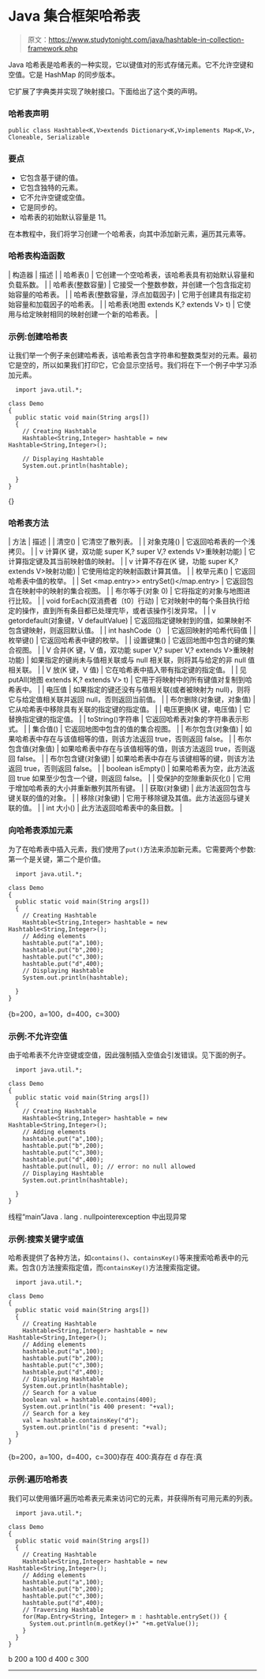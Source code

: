 # Java 集合框架哈希表

> 原文：<https://www.studytonight.com/java/hashtable-in-collection-framework.php>

Java 哈希表是哈希表的一种实现，它以键值对的形式存储元素。它不允许空键和空值。它是 HashMap 的同步版本。

它扩展了字典类并实现了映射接口。下面给出了这个类的声明。

### 哈希表声明

```
public class Hashtable<K,V>extends Dictionary<K,V>implements Map<K,V>, Cloneable, Serializable
```

### 要点

*   它包含基于键的值。
*   它包含独特的元素。
*   它不允许空键或空值。
*   它是同步的。
*   哈希表的初始默认容量是 11。

在本教程中，我们将学习创建一个哈希表，向其中添加新元素，遍历其元素等。

### 哈希表构造函数

| 构造器 | 描述 |
| 哈希表() | 它创建一个空哈希表，该哈希表具有初始默认容量和负载系数。 |
| 哈希表(整数容量) | 它接受一个整数参数，并创建一个包含指定初始容量的哈希表。 |
| 哈希表(整数容量，浮点加载因子) | 它用于创建具有指定初始容量和加载因子的哈希表。 |
| 哈希表(地图 extends K,? extends V> t) | 它使用与给定映射相同的映射创建一个新的哈希表。 |

### 示例:创建哈希表

让我们举一个例子来创建哈希表，该哈希表包含字符串和整数类型对的元素。最初它是空的，所以如果我们打印它，它会显示空括号。我们将在下一个例子中学习添加元素。

```
  import java.util.*;

class Demo
{
  public static void main(String args[])
  {
    // Creating Hashtable
    Hashtable<String,Integer> hashtable = new Hashtable<String,Integer>();

    // Displaying Hashtable
    System.out.println(hashtable);

  }
} 

```

{}

### 哈希表方法

| 方法 | 描述 |
| 清空() | 它清空了散列表。 |
| 对象克隆() | 它返回哈希表的一个浅拷贝。 |
| v 计算(K 键，双功能 super K,? super V,? extends V>重映射功能) | 它计算指定键及其当前映射值的映射。 |
| v 计算不存在(K 键，功能 super K,? extends V>映射功能) | 它使用给定的映射函数计算其值。 |
| 枚举元素() | 它返回哈希表中值的枚举。 |
| Set <map.entry>> entrySet()</map.entry> | 它返回包含在映射中的映射的集合视图。 |
| 布尔等于(对象 0) | 它将指定的对象与地图进行比较。 |
| void forEach(双消费者〔t0〕行动) | 它对映射中的每个条目执行给定的操作，直到所有条目都已处理完毕，或者该操作引发异常。 |
| v getordefault(对象键，V defaultValue) | 它返回指定键映射到的值，如果映射不包含键映射，则返回默认值。 |
| int hashCode（） | 它返回映射的哈希代码值 |
| 枚举<k>键()</k> | 它返回哈希表中键的枚举。 |
| 设置<k>键集()</k> | 它返回地图中包含的键的集合视图。 |
| V 合并(K 键，V 值，双功能 super V,? super V,? extends V>重映射功能) | 如果指定的键尚未与值相关联或与 null 相关联，则将其与给定的非 null 值相关联。 |
| V 放(K 键，V 值) | 它在哈希表中插入带有指定键的指定值。 |
| 见 putAll(地图 extends K,? extends V> t) | 它用于将映射中的所有键值对复制到哈希表中。 |
| 电压值 | 如果指定的键还没有与值相关联(或者被映射为 null)，则将它与给定值相关联并返回 null，否则返回当前值。 |
| 布尔删除(对象键，对象值) | 它从哈希表中移除具有关联的指定键的指定值。 |
| 电压更换(K 键，电压值) | 它替换指定键的指定值。 |
| toString()字符串 | 它返回哈希表对象的字符串表示形式。 |
| 集合值() | 它返回地图中包含的值的集合视图。 |
| 布尔包含(对象值) | 如果哈希表中存在与该值相等的值，则该方法返回 true，否则返回 false。 |
| 布尔包含值(对象值) | 如果哈希表中存在与该值相等的值，则该方法返回 true，否则返回 false。 |
| 布尔包含键(对象键) | 如果哈希表中存在与该键相等的键，则该方法返回 true，否则返回 false。 |
| boolean isEmpty() | 如果哈希表为空，此方法返回 true 如果至少包含一个键，则返回 false。 |
| 受保护的空隙重新灰化() | 它用于增加哈希表的大小并重新散列其所有键。 |
| 获取(对象键) | 此方法返回包含与键关联的值的对象。 |
| 移除(对象键) | 它用于移除键及其值。此方法返回与键关联的值。 |
| int 大小() | 此方法返回哈希表中的条目数。 |

### 向哈希表添加元素

为了在哈希表中插入元素，我们使用了`put()`方法来添加新元素。它需要两个参数:第一个是关键，第二个是价值。

```
  import java.util.*;

class Demo
{
  public static void main(String args[])
  {
    // Creating Hashtable
    Hashtable<String,Integer> hashtable = new Hashtable<String,Integer>();
    // Adding elements
    hashtable.put("a",100);
    hashtable.put("b",200);
    hashtable.put("c",300);
    hashtable.put("d",400);
    // Displaying Hashtable
    System.out.println(hashtable);

  }
} 

```

{b=200，a=100，d=400，c=300}

### 示例:不允许空值

由于哈希表不允许空键或空值，因此强制插入空值会引发错误。见下面的例子。

```
  import java.util.*;

class Demo
{
  public static void main(String args[])
  {
    // Creating Hashtable
    Hashtable<String,Integer> hashtable = new Hashtable<String,Integer>();
    // Adding elements
    hashtable.put("a",100);
    hashtable.put("b",200);
    hashtable.put("c",300);
    hashtable.put("d",400);
    hashtable.put(null, 0); // error: no null allowed
    // Displaying Hashtable
    System.out.println(hashtable);

  }
} 

```

线程“main”Java . lang . nullpointerexception 中出现异常

### 示例:搜索关键字或值

哈希表提供了各种方法，如`contains()`、`containsKey()`等来搜索哈希表中的元素。包含()方法搜索指定值，而`containsKey()`方法搜索指定键。

```
  import java.util.*;

class Demo
{
  public static void main(String args[])
  {
    // Creating Hashtable
    Hashtable<String,Integer> hashtable = new Hashtable<String,Integer>();
    // Adding elements
    hashtable.put("a",100);
    hashtable.put("b",200);
    hashtable.put("c",300);
    hashtable.put("d",400);
    // Displaying Hashtable
    System.out.println(hashtable);
    // Search for a value
    boolean val = hashtable.contains(400);
    System.out.println("is 400 present: "+val);
    // Search for a key
    val = hashtable.containsKey("d");
    System.out.println("is d present: "+val);   
  }
} 

```

{b=200，a=100，d=400，c=300}存在 400:真存在 d 存在:真

### 示例:遍历哈希表

我们可以使用循环遍历哈希表元素来访问它的元素，并获得所有可用元素的列表。

```
  import java.util.*;

class Demo
{
  public static void main(String args[])
  {
    // Creating Hashtable
    Hashtable<String,Integer> hashtable = new Hashtable<String,Integer>();
    // Adding elements
    hashtable.put("a",100);
    hashtable.put("b",200);
    hashtable.put("c",300);
    hashtable.put("d",400);
    // Traversing Hashtable
    for(Map.Entry<String, Integer> m : hashtable.entrySet()) {
      System.out.println(m.getKey()+" "+m.getValue());
    }   
  }
} 

```

b 200 a 100 d 400 c 300

* * *